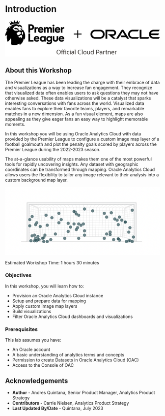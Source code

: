 # Introduction

![Oracle and Premier League Logos](images/eploraclepartnerblack.png)

## About this Workshop

The Premier League has been leading the charge with their embrace of data and visualizations as a way to increase fan engagement. They recognize that visualized data often enables users to ask questions they may not have otherwise asked. These data visualizations will be a catalyst that sparks interesting conversations with fans across the world. Visualized data enables fans to explore their favorite teams, players, and remarkable matches in a new dimension. As a fun visual element, maps are also appealing as they give eager fans an easy way to highlight memorable moments. 

In this workshop you will be using Oracle Analytics Cloud with data provided by the Premier League to configure a custom image map layer of a football goalmouth and plot the penalty goals scored by players across the Premier League during the 2022-2023 season. 

The at-a-glance usability of maps makes them one of the most powerful tools for rapidly uncovering insights. Any dataset with geographic coordinates can be transformed through mapping. Oracle Analytics Cloud allows users the flexibility to tailor any image relevant to their analysis into a custom background map layer.

![A completed goalmouth map with penalties plotted](images/aboutworkshop1.png)

Estimated Workshop Time: 1 hours 30 minutes 

### Objectives

In this workshop, you will learn how to:
* Provision an Oracle Analytics Cloud instance 
* Setup and prepare data for mapping
* Apply custom image map layers
* Build visualizations
* Filter Oracle Analytics Cloud dashboards and visualizations

### Prerequisites

This lab assumes you have:
* An Oracle account
* A basic understanding of analytics terms and concepts
* Permission to create Datasets in Oracle Analytics Cloud (OAC)
* Access to the Console of OAC


## Acknowledgements
* **Author** - Andres Quintana, Senior Product Manager, Analytics Product Strategy
* **Contributors** -  Carrie Nielsen, Analytics Product Strategy
* **Last Updated By/Date** - Quintana, July 2023
